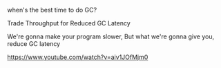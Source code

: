 


when's the best time to do GC?

Trade Throughput for Reduced GC Latency

We're gonna make your program slower, But what we're gonna give you, reduce GC latency


https://www.youtube.com/watch?v=aiv1JOfMjm0